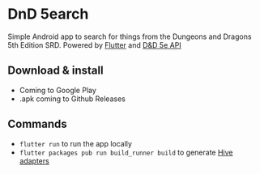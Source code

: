 # DnD 5earch

Simple Android app to search for things from the Dungeons and Dragons 5th Edition SRD. Powered by [Flutter](https://flutter.dev/) and [D&D 5e API](https://www.dnd5eapi.co/)

## Download & install

- Coming to Google Play
- .apk coming to Github Releases

## Commands

- `flutter run` to run the app locally
- `flutter packages pub run build_runner build` to generate [Hive adapters](https://docs.hivedb.dev/#/custom-objects/generate_adapter)